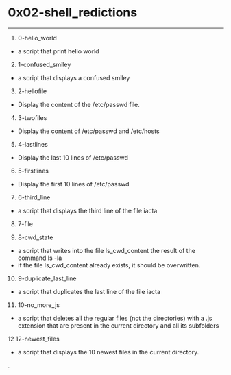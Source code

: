 # 0x02-shell_redictions
---
1. 0-hello_world
- a script that print hello world
 
2. 1-confused_smiley
-  a script that displays a confused smiley

3. 2-hellofile
- Display the content of the /etc/passwd file.

4. 3-twofiles
- Display the content of /etc/passwd and /etc/hosts

5. 4-lastlines
- Display the last 10 lines of /etc/passwd

6. 5-firstlines
- Display the first 10 lines of /etc/passwd

7. 6-third_line
-  a script that displays the third line of the file iacta

8. 7-file

9. 8-cwd_state
-  a script that writes into the file ls_cwd_content the result of the command ls -la
- if the file ls_cwd_content already exists, it should be overwritten.

10. 9-duplicate_last_line
- a script that duplicates the last line of the file iacta

11. 10-no_more_js
- a script that deletes all the regular files (not the directories) with a .js extension that are present in the current directory and all its subfolders

12 12-newest_files
- a script that displays the 10 newest files in the current directory.

.
